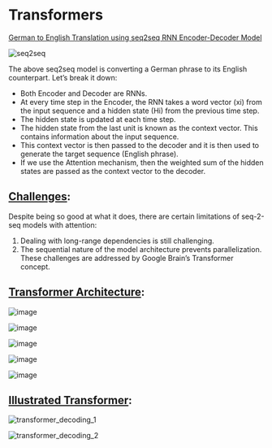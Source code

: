 # Transformers

<ins>German to English Translation using seq2seq RNN Encoder-Decoder Model</ins>

![seq2seq](https://github.com/netgvarun2012/portfolio/assets/93938450/9ec8a368-e96b-49d2-88bb-999b82f8212a)

The above seq2seq model is converting a German phrase to its English counterpart. Let’s break it down:

- Both Encoder and Decoder are RNNs.
- At every time step in the Encoder, the RNN takes a word vector (xi) from the input sequence and a hidden state (Hi) from the previous time step.
- The hidden state is updated at each time step.
- The hidden state from the last unit is known as the context vector. This contains information about the input sequence.
- This context vector is then passed to the decoder and it is then used to generate the target sequence (English phrase).
- If we use the Attention mechanism, then the weighted sum of the hidden states are passed as the context vector to the decoder.

## <ins>Challenges</ins>:
Despite being so good at what it does, there are certain limitations of seq-2-seq models with attention:

1. Dealing with long-range dependencies is still challenging.
2. The sequential nature of the model architecture prevents parallelization. These challenges are addressed by Google Brain’s Transformer concept.

## <ins>Transformer Architecture</ins>:
   ![image](https://github.com/netgvarun2012/portfolio/assets/93938450/b2afbbef-bf66-46e9-a1d7-68e63305c033)

   ![image](https://github.com/netgvarun2012/portfolio/assets/93938450/e2950a9a-fa32-4ff4-aadf-7228252bee6b)

   ![image](https://github.com/netgvarun2012/portfolio/assets/93938450/b85aed51-4772-4d23-86f9-dbee38e0a53f)

   ![image](https://github.com/netgvarun2012/portfolio/assets/93938450/803467ba-99a7-4e40-964d-def7ad0cbb6c)

   ![image](https://github.com/netgvarun2012/portfolio/assets/93938450/ae86fd8f-66db-4030-9772-5f69d67964f7)



## <ins>Illustrated Transformer</ins>:

   ![transformer_decoding_1](https://github.com/netgvarun2012/portfolio/assets/93938450/9ee74f17-3515-49d1-ad08-ed01ab88cc18)


   ![transformer_decoding_2](https://github.com/netgvarun2012/portfolio/assets/93938450/87ca8f2c-9335-452e-bd66-8e0050cb0707)





